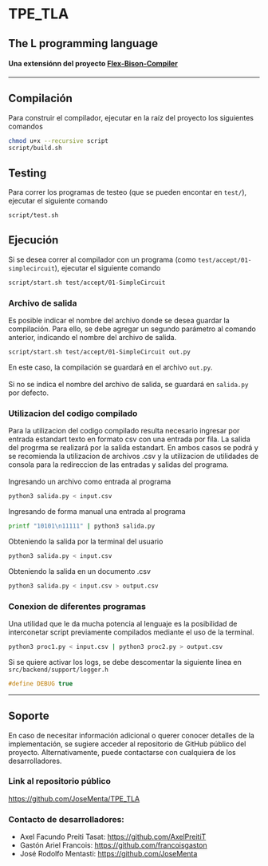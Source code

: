 # TPE_TLA
## The L programming language

#### Una extensiónn del proyecto [Flex-Bison-Compiler](https://github.com/agustin-golmar/Flex-Bison-Compiler) 
<hr>

## Compilación
Para construir el compilador, ejecutar en la raíz del proyecto los siguientes comandos

```bash
chmod u+x --recursive script
script/build.sh
```

## Testing
Para correr los programas de testeo (que se pueden encontar en `test/`), ejecutar el siguiente comando
```bash
script/test.sh
```

## Ejecución 
Si se desea correr al compilador con un programa (como `test/accept/01-simplecircuit`), ejecutar el siguiente comando
```bash
script/start.sh test/accept/01-SimpleCircuit
```
### Archivo de salida
Es posible indicar el nombre del archivo donde se desea guardar la compilación.
Para ello, se debe agregar un segundo parámetro al comando anterior, indicando el nombre del archivo de salida.
```bash
script/start.sh test/accept/01-SimpleCircuit out.py
```
En este caso, la compilación se guardará en el archivo `out.py`.
<br>
<br>
Si no se indica el nombre del archivo de salida, se guardará en `salida.py` por defecto.

### Utilizacion del codigo compilado
Para la utilizacion del codigo compilado resulta necesario ingresar por entrada estandart texto en formato csv con una entrada por fila.
La salida del progrma se realizará por la salida estandart.
En ambos casos se podrá y se recomienda la utilizacion de archivos .csv y la utilizacion de utilidades de consola para la redireccion de las entradas y salidas del programa.
<br>
<br>
Ingresando un archivo como entrada al programa 
```bash
python3 salida.py < input.csv
```
Ingresando de forma manual una entrada al programa
```bash
printf "10101\n11111" | python3 salida.py
```
Obteniendo la salida por la terminal del usuario
```bash
python3 salida.py < input.csv
```
Obteniendo la salida en un documento .csv
```bash
python3 salida.py < input.csv > output.csv
```
### Conexion de diferentes programas
Una utilidad que le da mucha potencia al lenguaje es la posibilidad de interconetar script previamente compilados mediante el uso de la terminal.
```bash
python3 proc1.py < input.csv | python3 proc2.py > output.csv
```
Si se quiere activar los logs, se debe descomentar la siguiente línea en `src/backend/support/logger.h`
```c
#define DEBUG true
```
<hr>

## Soporte

En caso de necesitar información adicional o querer conocer detalles de la implementación, se sugiere acceder al repositorio de GitHub público del proyecto. Alternativamente, puede contactarse con cualquiera de los desarrolladores.

### Link al repositorio público
https://github.com/JoseMenta/TPE_TLA

### Contacto de desarrolladores:

* Axel Facundo Preiti Tasat: https://github.com/AxelPreitiT
* Gastón Ariel Francois: https://github.com/francoisgaston
* José Rodolfo Mentasti: https://github.com/JoseMenta
